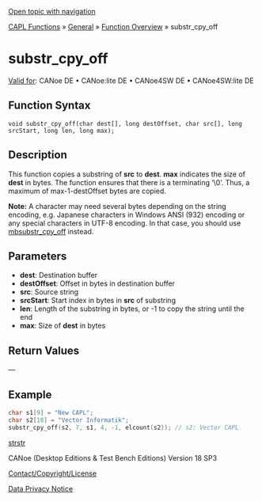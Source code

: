 [Open topic with navigation](../../../../../CANoeDEFamily.htm#Topics/CAPLFunctions/Other/Functions/CAPLfunctionSubStrCpyOff.md)

[CAPL Functions](../../CAPLfunctions.md) » [General](../CAPLGeneralStartPage.md) » [Function Overview](../CAPLfunctionsGeneralOverview.md) » substr_cpy_off

# substr_cpy_off

[Valid for](../../../Shared/FeatureAvailability.md): CANoe DE • CANoe:lite DE • CANoe4SW DE • CANoe4SW:lite DE

## Function Syntax

```
void substr_cpy_off(char dest[], long destOffset, char src[], long srcStart, long len, long max);
```

## Description

This function copies a substring of **src** to **dest**. **max** indicates the size of **dest** in bytes. The function ensures that there is a terminating ‘\0’. Thus, a maximum of max-1-destOffset bytes are copied.

**Note:** A character may need several bytes depending on the string encoding, e.g. Japanese characters in Windows ANSI (932) encoding or any special characters in UTF-8 encoding. In that case, you should use [mbsubstr_cpy_off](CAPLfunctionMbSubStrCpy.md) instead.

## Parameters

- **dest**: Destination buffer
- **destOffset**: Offset in bytes in destination buffer
- **src**: Source string
- **srcStart**: Start index in bytes in **src** of substring
- **len**: Length of the substring in bytes, or -1 to copy the string until the end
- **max**: Size of **dest** in bytes

## Return Values

—

## Example

```c
char s1[9] = "New CAPL";
char s2[18] = "Vector Informatik";
substr_cpy_off(s2, 7, s1, 4, -1, elcount(s2)); // s2: Vector CAPL
```

[strstr](CAPLfunctionStrStr.md)

CANoe (Desktop Editions & Test Bench Editions) Version 18 SP3

[Contact/Copyright/License](../../../Shared/ContactCopyrightLicense.md)

[Data Privacy Notice](https://www.vector.com/int/en/company/get-info/privacy-policy/)
